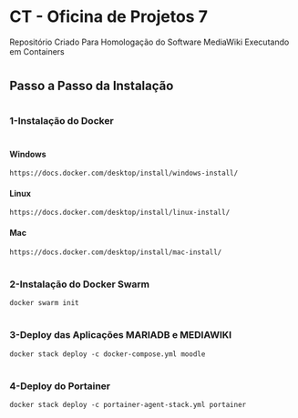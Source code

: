 # CT - Oficina de Projetos 7

Repositório Criado Para Homologação do Software MediaWiki Executando em Containers

#

## Passo a Passo da Instalação

#

### 1-Instalação do Docker
#

#### Windows    
    https://docs.docker.com/desktop/install/windows-install/

#### Linux
    https://docs.docker.com/desktop/install/linux-install/

#### Mac
    https://docs.docker.com/desktop/install/mac-install/   

#    
### 2-Instalação do Docker Swarm

    docker swarm init

#
### 3-Deploy das Aplicações MARIADB e MEDIAWIKI

    docker stack deploy -c docker-compose.yml moodle

#
### 4-Deploy do Portainer

    docker stack deploy -c portainer-agent-stack.yml portainer